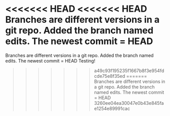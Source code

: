 <<<<<<< HEAD
<<<<<<< HEAD
Branches are different versions in a git repo. Added the branch named edits. The newest commit = HEAD
=======
Branches are different versions in a git repo. Added the branch named edits. The newest commit = HEAD
Testing!
>>>>>>> a49c93f195235f1667b8f3e954fdcde75e8f35ed
=======
Branches are different versions in a git repo. Added the branch named edits. The newest commit = HEAD
>>>>>>> 3260ee04ea30047e0b43e845fae1254e89991cac
